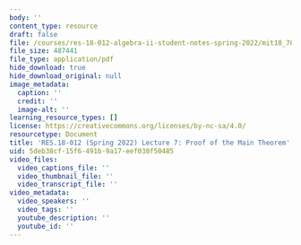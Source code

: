 ```yaml
---
body: ''
content_type: resource
draft: false
file: /courses/res-18-012-algebra-ii-student-notes-spring-2022/mit18_702s22_lect7.pdf
file_size: 487441
file_type: application/pdf
hide_download: true
hide_download_original: null
image_metadata:
  caption: ''
  credit: ''
  image-alt: ''
learning_resource_types: []
license: https://creativecommons.org/licenses/by-nc-sa/4.0/
resourcetype: Document
title: 'RES.18-012 (Spring 2022) Lecture 7: Proof of the Main Theorem'
uid: 5deb38cf-15f6-491b-9a17-eef030f50485
video_files:
  video_captions_file: ''
  video_thumbnail_file: ''
  video_transcript_file: ''
video_metadata:
  video_speakers: ''
  video_tags: ''
  youtube_description: ''
  youtube_id: ''
---
```

